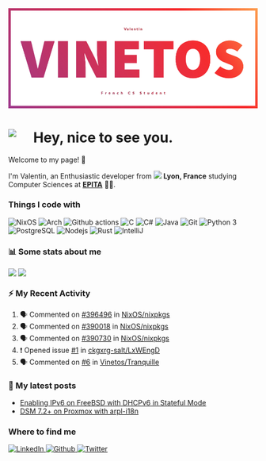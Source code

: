 <!--
**Vinetos/Vinetos** is a ✨ _special_ ✨ repository because its `README.md` (this file) appears on your GitHub profile.
-->
<a align="center" href="https://vinetos.fr">
  <img src="https://raw.githubusercontent.com/Vinetos/Vinetos/master/Vinetos%20Banner.png" />
</a>

# <img align="left" src="https://cdn.discordapp.com/emojis/938153240527265812.webp" width="10%" /> Hey, nice to see you.

Welcome to my page! :wave:  

I'm Valentin, an Enthusiastic developer from <img src="https://cdn-icons-png.flaticon.com/512/197/197560.png" width="13"/> **Lyon, France** studying Computer Sciences at [**EPITA**](https://www.epita.fr/en/) 👨‍🎓.

### Things I code with
<p>
  <img alt="NixOS" src="https://img.shields.io/badge/-NixOS-00cec9?style=flat-square&logo=nixos&logoColor=white" />
  <img alt="Arch" src="https://img.shields.io/badge/-Arch-2088FF?style=flat-square&logo=arch-linux&logoColor=white" />
  <img alt="Github actions" src="https://img.shields.io/badge/-Github_Actions-4834d4?style=flat-square&logo=github-actions&logoColor=white" />
  <img alt="C" src="https://img.shields.io/badge/-C-be2edd?style=flat-square&logo=c&logoColor=white" />
  <img alt="C#" src="https://img.shields.io/badge/-C%23-E10098?style=flat-square&logo=c#&logoColor=white" />
  <img alt="Java" src="https://img.shields.io/badge/-Java-ea2845?style=flat-square&logo=openjdk&logoColor=white" />
  <img alt="Git" src="https://img.shields.io/badge/-Git-F05032?style=flat-square&logo=git&logoColor=white" />
  <img alt="Python 3" src="https://img.shields.io/badge/-Python%203-F7B93E?style=flat-square&logo=python&logoColor=white" />
  <img alt="PostgreSQL" src="https://img.shields.io/badge/-PostgreSQL-13aa52?style=flat-square&logo=mongodb&logoColor=white" />
  <img alt="Nodejs" src="https://img.shields.io/badge/-Nodejs-43853d?style=flat-square&logo=Node.js&logoColor=white" />
  <img alt="Rust" src="https://img.shields.io/badge/-Rust-f7f1e3?style=flat-square&logo=rust&logoColor=black" />
  <img alt="IntelliJ" src="https://img.shields.io/badge/-IntelliJ-000000?style=flat-square&logo=intellij-idea&logoColor=white" />
</p>
  
### :bar_chart: Some stats about me

<picture>
  <source
    srcset="https://github-readme-stats-e4pgvv54m-vinetos-projects.vercel.app/api?username=Vinetos&include_all_commits=true&rank_icon=percentile&theme=github_dark&show_icons=true&show=reviews,prs_merged_percentage"
    media="(prefers-color-scheme: dark)"
  />
  <source
    srcset="https://github-readme-stats-e4pgvv54m-vinetos-projects.vercel.app/api?username=Vinetos&include_all_commits=true&rank_icon=percentile&show_icons=true&show=reviews,prs_merged_percentage"
    media="(prefers-color-scheme: light), (prefers-color-scheme: no-preference)"
  />
  <img height=200 align="center" src="https://github-readme-stats-e4pgvv54m-vinetos-projects.vercel.app/api?username=Vinetos&include_all_commits=true&rank_icon=percentile&theme=darkshow_icons=true&show=reviews,prs_merged_percentage" />
</picture>


<picture>
  <source
    srcset="https://github-readme-stats-e4pgvv54m-vinetos-projects.vercel.app/api/wakatime?username=vinetos&layout=compact&langs_count=10&hide=Other,XML,YAML,Properties,Configuration"
    media="(prefers-color-scheme: dark)"
  />
  <source
    srcset="https://github-readme-stats-e4pgvv54m-vinetos-projects.vercel.app/api/wakatime?username=vinetos&layout=compact&langs_count=10&hide=Other,XML,YAML,Properties,Configuration&theme=dark"
    media="(prefers-color-scheme: light), (prefers-color-scheme: no-preference)"
  />
  <img height=200 align="center" src="https://github-readme-stats-e4pgvv54m-vinetos-projects.vercel.app/api/wakatime?username=vinetos&layout=compact&langs_count=10&hide=Other,XML,YAML,Properties,Configuration" />
</picture>

### :zap: My Recent Activity

<!--START_SECTION:activity-->
1. 🗣 Commented on [#396496](https://github.com/NixOS/nixpkgs/pull/396496#issuecomment-2800027749) in [NixOS/nixpkgs](https://github.com/NixOS/nixpkgs)
2. 🗣 Commented on [#390018](https://github.com/NixOS/nixpkgs/pull/390018#issuecomment-2745111143) in [NixOS/nixpkgs](https://github.com/NixOS/nixpkgs)
3. 🗣 Commented on [#390730](https://github.com/NixOS/nixpkgs/issues/390730#issuecomment-2730499989) in [NixOS/nixpkgs](https://github.com/NixOS/nixpkgs)
4. ❗ Opened issue [#1](https://github.com/ckgxrg-salt/LxWEngD/issues/1) in [ckgxrg-salt/LxWEngD](https://github.com/ckgxrg-salt/LxWEngD)
5. 🗣 Commented on [#6](https://github.com/Vinetos/Tranquille/issues/6#issuecomment-2664903762) in [Vinetos/Tranquille](https://github.com/Vinetos/Tranquille)
<!--END_SECTION:activity-->

### :paperclip: My latest posts
<!-- BLOG-POST-LIST:START -->
- [Enabling IPv6 on FreeBSD with DHCPv6 in Stateful Mode](https://dev.to/vinetos/enabling-ipv6-on-freebsd-with-dhcpv6-in-stateful-mode-3142)
- [DSM 7.2+ on Proxmox with arpl-i18n](https://dev.to/vinetos/dsm-72-on-proxmox-with-arpl-i18n-1g0n)
<!-- BLOG-POST-LIST:END -->

### Where to find me
<p>
  <a href="https://www.linkedin.com/in/valentin-chassignol/" target="_blank">
    <img alt="LinkedIn" src="https://img.shields.io/badge/LinkedIn-0077B5?style=for-the-badge&logo=linkedin&logoColor=white" />
  </a> 
  <a href="https://github.com/Vinetos" target="_blank">
    <img alt="Github" src="https://img.shields.io/badge/GitHub-%2312100E.svg?&style=for-the-badge&logo=Github&logoColor=white" />
  </a> 
  <a href="https://twitter.com/Vinetos" target="_blank">
    <img alt="Twitter" src="https://img.shields.io/badge/twitter-%231DA1F2.svg?&style=for-the-badge&logo=twitter&logoColor=white" />
  </a> 
  
</p>
